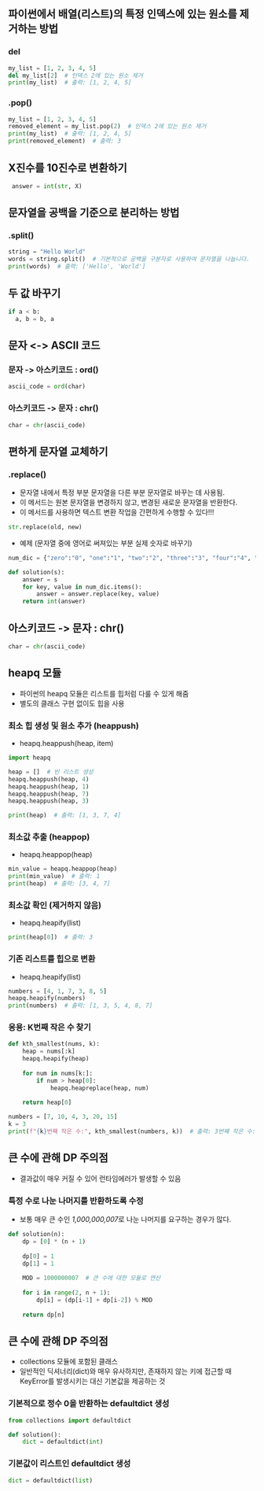 ## 파이썬에서 배열(리스트)의 특정 인덱스에 있는 원소를 제거하는 방법
### del
```python
my_list = [1, 2, 3, 4, 5]
del my_list[2]  # 인덱스 2에 있는 원소 제거
print(my_list)  # 출력: [1, 2, 4, 5]
```

### .pop()
```python
my_list = [1, 2, 3, 4, 5]
removed_element = my_list.pop(2)  # 인덱스 2에 있는 원소 제거
print(my_list)  # 출력: [1, 2, 4, 5]
print(removed_element)  # 출력: 3
```

## X진수를 10진수로 변환하기

```python
 answer = int(str, X)
```

## 문자열을 공백을 기준으로 분리하는 방법
### .split()
```python
string = "Hello World"
words = string.split()  # 기본적으로 공백을 구분자로 사용하여 문자열을 나눕니다.
print(words)  # 출력: ['Hello', 'World']
```

## 두 값 바꾸기
```python
if a < b:
  a, b = b, a
```

## 문자 <-> ASCII 코드
### 문자 -> 아스키코드 : ord()
```python
ascii_code = ord(char)
```

### 아스키코드 -> 문자 : chr() 
```python
char = chr(ascii_code)
```

## 편하게 문자열 교체하기
### .replace()
- 문자열 내에서 특정 부분 문자열을 다른 부분 문자열로 바꾸는 데 사용됨.
- 이 메서드는 원본 문자열을 변경하지 않고, 변경된 새로운 문자열을 반환한다.
- 이 메서드를 사용하면 텍스트 변환 작업을 간편하게 수행할 수 있다!!!
```python
str.replace(old, new)
```
- 예제 (문자열 중에 영어로 써져있는 부분 실제 숫자로 바꾸기)
```python
num_dic = {"zero":"0", "one":"1", "two":"2", "three":"3", "four":"4", "five":"5", "six":"6", "seven":"7", "eight":"8", "nine":"9"}

def solution(s):
    answer = s
    for key, value in num_dic.items():
        answer = answer.replace(key, value)
    return int(answer)
```


## 아스키코드 -> 문자 : chr() 
```python
char = chr(ascii_code)
```

## heapq 모듈
- 파이썬의 heapq 모듈은 리스트를 힙처럼 다룰 수 있게 해줌
- 별도의 클래스 구현 없이도 힙을 사용
  
### 최소 힙 생성 및 원소 추가 (heappush)
- heapq.heappush(heap, item)
```python
import heapq

heap = []  # 빈 리스트 생성
heapq.heappush(heap, 4)
heapq.heappush(heap, 1)
heapq.heappush(heap, 7)
heapq.heappush(heap, 3)

print(heap)  # 출력: [1, 3, 7, 4]
```

### 최소값 추출 (heappop)
- heapq.heappop(heap)
```python
min_value = heapq.heappop(heap)
print(min_value)  # 출력: 1
print(heap)  # 출력: [3, 4, 7]
```

### 최소값 확인 (제거하지 않음)
- heapq.heapify(list)
```python
print(heap[0])  # 출력: 3
```

### 기존 리스트를 힙으로 변환
- heapq.heapify(list)
```python
numbers = [4, 1, 7, 3, 8, 5]
heapq.heapify(numbers)
print(numbers)  # 출력: [1, 3, 5, 4, 8, 7]
```

### 응용: K번째 작은 수 찾기
```python
def kth_smallest(nums, k):
    heap = nums[:k]
    heapq.heapify(heap)
    
    for num in nums[k:]:
        if num > heap[0]:
            heapq.heapreplace(heap, num)
    
    return heap[0]

numbers = [7, 10, 4, 3, 20, 15]
k = 3
print(f"{k}번째 작은 수:", kth_smallest(numbers, k))  # 출력: 3번째 작은 수: 7
```

## 큰 수에 관해 DP 주의점
- 결과값이 매우 커질 수 있어 런타임에러가 발생할 수 있음  
### 특정 수로 나눈 나머지를 반환하도록 수정
- 보통 매우 큰 수인 *1,000,000,007*로 나눈 나머지를 요구하는 경우가 많다.

```python
def solution(n):
    dp = [0] * (n + 1)
    
    dp[0] = 1
    dp[1] = 1
    
    MOD = 1000000007  # 큰 수에 대한 모듈로 연산
    
    for i in range(2, n + 1):
        dp[i] = (dp[i-1] + dp[i-2]) % MOD
    
    return dp[n]
```

## 큰 수에 관해 DP 주의점
- collections 모듈에 포함된 클래스
- 일반적인 딕셔너리(dict)와 매우 유사하지만, 존재하지 않는 키에 접근할 때 KeyError를 발생시키는 대신 기본값을 제공하는 것

### 기본적으로 정수 0을 반환하는 defaultdict 생성
```python
from collections import defaultdict

def solution():
    dict = defaultdict(int)
```

### 기본값이 리스트인 defaultdict 생성
```python
dict = defaultdict(list)
```

